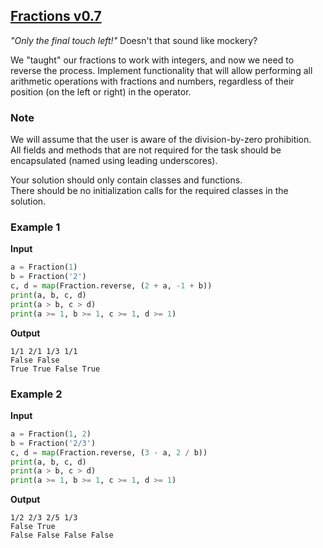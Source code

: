## [Fractions v0.7](../../../solutions/5.2/52_j.py)

_"Only the final touch left!"_ Doesn't that sound like mockery?

We "taught" our fractions to work with integers, and now we need to reverse the process. Implement functionality that will allow performing all arithmetic operations with fractions and numbers, regardless of their position (on the left or right) in the operator.

### Note

We will assume that the user is aware of the division-by-zero prohibition.\
All fields and methods that are not required for the task should be encapsulated (named using leading underscores).

Your solution should only contain classes and functions.\
There should be no initialization calls for the required classes in the solution.

### Example 1

__Input__
```python
a = Fraction(1)
b = Fraction('2')
c, d = map(Fraction.reverse, (2 + a, -1 + b))
print(a, b, c, d)
print(a > b, c > d)
print(a >= 1, b >= 1, c >= 1, d >= 1)
```

__Output__
```plaintext
1/1 2/1 1/3 1/1
False False
True True False True
```

### Example 2

__Input__
```python
a = Fraction(1, 2)
b = Fraction('2/3')
c, d = map(Fraction.reverse, (3 - a, 2 / b))
print(a, b, c, d)
print(a > b, c > d)
print(a >= 1, b >= 1, c >= 1, d >= 1)
```

__Output__
```plaintext
1/2 2/3 2/5 1/3
False True
False False False False
```